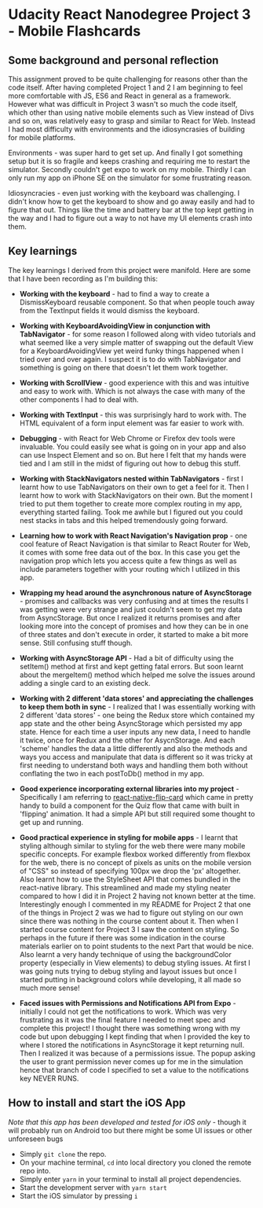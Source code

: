 # Udacity React Nanodegree Project 3 - Mobile Flashcards

## Some background and personal reflection
This assignment proved to be quite challenging for reasons other than the code itself. After having completed Project 1 and 2 I am beginning to feel more comfortable with JS, ES6 and React in general as a framework. However what was difficult in Project 3 wasn't so much the code itself, which other than using native mobile elements such as View instead of Divs and so on, was relatively easy to grasp and similar to React for Web. Instead I had most difficulty with environments and the idiosyncrasies of building for mobile platforms. 

Environments - was super hard to get set up. And finally I got something setup but it is so fragile and keeps crashing and requiring me to restart the simulator. Secondly couldn't get expo to work on my mobile. Thirdly I can only run my app on iPhone SE on the simulator for some frustrating reason.

Idiosyncracies - even just working with the keyboard was challenging. I didn't know how to get the keyboard to show and go away easily and had to figure that out. Things like the time and battery bar at the top kept getting in the way and I had to figure out a way to not have my UI elements crash into them.

## Key learnings
The key learnings I derived from this project were manifold. Here are some that I have been recording as I'm building this:

*  **Working with the keyboard** - had to find a way to create a DismissKeyboard reusable component. So that when people touch away from the TextInput fields it would dismiss the keyboard.

*  **Working with KeyboardAvoidingView in conjunction with TabNavigator** - for some reason I followed along with video tutorials and what seemed like a very simple matter of swapping out the default View for a KeyboardAvoidingView yet weird funky things happened when I tried over and over again. I suspect it is to do with TabNavigator and something is going on there that doesn't let them work together.

*  **Working with ScrollView** - good experience with this and was intuitive and easy to work with. Which is not always the case with many of the other components I had to deal with.

*  **Working with TextInput** - this was surprisingly hard to work with. The HTML equivalent of a form input element was far easier to work with.

*  **Debugging** - with React for Web Chrome or Firefox dev tools were invaluable. You could easily see what is going on in your app and also can use Inspect Element and so on. But here I felt that my hands were tied and I am still in the midst of figuring out how to debug this stuff.

*  **Working with StackNavigators nested within TabNavigators** - first I learnt how to use TabNavigators on their own to get a feel for it. Then I learnt how to work with StackNavigators on their own. But the moment I tried to put them together to create more complex routing in my app, everything started failing. Took me awhile but I figured out you could nest stacks in tabs and this helped tremendously going forward.

*  **Learning how to work with React Navigation's Navigation prop** - one cool feature of React Navigation is that similar to React Router for Web, it comes with some free data out of the box. In this case you get the navigation prop which lets you access quite a few things as well as include parameters together with your routing which I utilized in this app.

*  **Wrapping my head around the asynchronous nature of AsyncStorage** - promises and callbacks was very confusing and at times the results I was getting were very strange and just couldn't seem to get my data from AsyncStorage. But once I realized it returns promises and after looking more into the concept of promises and how they can be in one of three states and don't execute in order, it started to make a bit more sense. Still confusing stuff though.

*  **Working with AsyncStorage API** - Had a bit of difficulty using the setItem() method at first and kept getting fatal errors. But soon learnt about the mergeItem() method which helped me solve the issues around adding a single card to an existing deck.

*  **Working with 2 different 'data stores' and appreciating the challenges to keep them both in sync** - I realized that I was essentially working with 2 different 'data stores' - one being the Redux store which contained my app state and the other being AsyncStorage which persisted my app state. Hence for each time a user inputs any new data, I need to handle it twice, once for Redux and the other for AsycnStorage. And each 'scheme' handles the data a little differently and also the methods and ways you access and manipulate that data is different so it was tricky at first needing to understand both ways and handling them both without conflating the two in each postToDb() method in my app.

*  **Good experience incorporating external libraries into my project** - Specifically I am referring to [react-native-flip-card](https://www.npmjs.com/package/react-native-flip-card) which came in pretty handy to build a component for the Quiz flow that came with built in 'flipping' animation. It had a simple API but still required some thought to get up and running.

*  **Good practical experience in styling for mobile apps** - I learnt that styling although similar to styling for the web there were many mobile specific concepts. For example flexbox worked differently from flexbox for the web, there is no concept of pixels as units on the mobile version of "CSS" so instead of specifying 100px we drop the 'px' altogether. Also learnt how to use the StyleSheet API that comes bundled in the react-native library. This streamlined and made my styling neater compared to how I did it in Project 2 having not known better at the time. Interestingly enough I commented in my README for Project 2 that one of the things in Project 2 was we had to figure out styling on our own since there was nothing in the course content about it. Then when I started course content for Project 3 I saw the content on styling. So perhaps in the future if there was some indication in the course materials earlier on to point students to the next Part that would be nice. Also learnt a very handy technique of using the backgroundColor property (especially in View elements) to debug styling issues. At first I was going nuts trying to debug styling and layout issues but once I started putting in background colors while developing, it all made so much more sense!

*  **Faced issues with Permissions and Notifications API from Expo** - initially I could not get the notifications to work. Which was very frustrating as it was the final feature I needed to meet spec and complete this project! I thought there was something wrong with my code but upon debugging I kept finding that when I provided the key to where I stored the notifications in AsyncStorage it kept returning null. Then I realized it was because of a permissions issue. The popup asking the user to grant permission never comes up for me in the simulation hence that branch of code I specified to set a value to the notifications key NEVER RUNS.

## How to install and start the iOS App

*Note that this app has been developed and tested for iOS only* - though it will probably run on Android too but there might be some UI issues or other unforeseen bugs

* Simply `git clone` the repo.
* On your machine terminal, `cd` into local directory you cloned the remote repo into.
* Simply enter `yarn` in your terminal to install all project dependencies.
* Start the development server with `yarn start`
* Start the iOS simulator by pressing `i`




